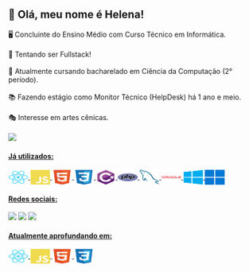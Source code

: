 <h2>👋 Olá, meu nome é Helena!</h2>
🖥 Concluinte do Ensino Médio com Curso Técnico em Informática. <br><br>
👀 Tentando ser Fullstack! <br><br>
🌱 Atualmente cursando bacharelado em Ciência da Computação (2° período). <br><br>
📚 Fazendo estágio como Monitor Técnico (HelpDesk) há 1 ano e meio. <br><br>
🎭 Interesse em artes cênicas.

<br>
<br>

<!--
**GalaxyHG/GalaxyHG** is a ✨ _special_ ✨ repository because its `README.md` (this file) appears on your GitHub profile.

Here are some ideas to get you started:

- 🔭 I’m currently working on ...
- 🌱 I’m currently learning ...
- 👯 I’m looking to collaborate on ...
- 🤔 I’m looking for help with ...
- 💬 Ask me about ...
- 📫 How to reach me: ...
- 😄 Pronouns: ...
- ⚡ Fun fact: ...
-->

 <div>
    <a href="https://github.com/GalaxyHG">
<!--      <img height="180em" src="https://github-readme-stats.vercel.app/api?username=GalaxyHG&show_icons=true&theme=dark&include_all_commits=true&count_private=true"/> -->
    <img height="180em" src="https://github-readme-stats.vercel.app/api/top-langs/?username=GalaxyHG&layout=compact&langs_count=16&theme=dark"/>
  </div>
  
  <h4>Já utilizados:</h4>
  
  <div style="display: inline_block">
    <img align="center" alt="ReactJs" height="30" width="40" src="https://raw.githubusercontent.com/devicons/devicon/master/icons/react/react-original.svg">
    <img align="center" alt="Js" height="30" width="40" src="https://raw.githubusercontent.com/devicons/devicon/master/icons/javascript/javascript-plain.svg">
    <img align="center" alt="HTML" height="30" width="40" src="https://raw.githubusercontent.com/devicons/devicon/master/icons/html5/html5-original.svg">
    <img align="center" alt="CSS" height="30" width="40" src="https://raw.githubusercontent.com/devicons/devicon/master/icons/css3/css3-original.svg">
    <img align="center" alt="Csharp" height="30" width="40" src="https://raw.githubusercontent.com/devicons/devicon/master/icons/csharp/csharp-original.svg">
    <img align="center" alt="PHP" height="30" width="40" src="https://raw.githubusercontent.com/devicons/devicon/master/icons/php/php-original.svg">
    <img align="center" alt="MySQL" height="30" width="40" src="https://raw.githubusercontent.com/devicons/devicon/master/icons/mysql/mysql-original.svg">
    <img align="center" alt="Oracle" height="30" width="40" src="https://raw.githubusercontent.com/devicons/devicon/master/icons/oracle/oracle-original.svg">
    <img align="center" alt="Win8" height="30" width="40" src="https://raw.githubusercontent.com/devicons/devicon/master/icons/windows8/windows8-original.svg">
    <img align="center" alt="Win8" height="30" width="40" src="https://raw.githubusercontent.com/devicons/devicon/master/icons/windows11/windows11-original.svg">
  </div>
    
<h4>Redes sociais:</h4>
 
  <div style="display: inline_block">
  <a href="https://www.youtube.com/HelenaGamer2" target="_blank"><img src="https://img.shields.io/badge/-Youtube-%23EA4335?style=for-the-badge&logo=youtube&logoColor=black" target="_blank"></a>
  <a href="https://www.instagram.com/helenahsr/" target="_blank"><img src="https://img.shields.io/badge/-Instagram-%23E4405F?style=for-the-badge&logo=instagram&logoColor=black" target="_blank"></a>
  <a href="https://www.linkedin.com/in/helena-rezende-234446266/" target="_blank"><img src="https://img.shields.io/badge/-LinkedIn-%230077B5?style=for-the-badge&logo=linkedin&logoColor=black"target="_blank"</a> 
  </div>

  <h4>Atualmente aprofundando em: </h4>
  <div style="display: inline_block">
    <img align="center" alt="ReactJs" height="30" width="40" src="https://raw.githubusercontent.com/devicons/devicon/master/icons/react/react-original.svg">
    <img align="center" alt="Js" height="30" width="40" src="https://raw.githubusercontent.com/devicons/devicon/master/icons/javascript/javascript-plain.svg">
    <img align="center" alt="HTML" height="30" width="40" src="https://raw.githubusercontent.com/devicons/devicon/master/icons/html5/html5-original.svg">
    <img align="center" alt="CSS" height="30" width="40" src="https://raw.githubusercontent.com/devicons/devicon/master/icons/css3/css3-original.svg">
  </div>
 
 


 
